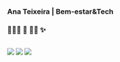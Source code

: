   <h3 align="left">Ana Teixeira | Bem-estar&Tech</h3>
  <h3 align="left">👩🏿‍💻 🖤 💪🏾 ✨</h3>
  <div style="display: inline_block"><br>
    <a href="https://linktr.ee/acrispteixeira" target="_blank"><img src="https://img.shields.io/badge/linktree-39E09B?style=for-the-badge&logo=linktree&logoColor=white" target="_blank"></a>
    <a href="https://www.linkedin.com/in/acrispteixeira/" target="_blank"><img src="https://img.shields.io/badge/LinkedIn-0077B5?style=for-the-badge&logo=linkedin&logoColor=white" target="_blank"></a>
  <a href = "mailto:ateixeira@digitalhouse.com"><img src="https://img.shields.io/badge/Gmail-D14836?style=for-the-badge&logo=gmail&logoColor=white" target="_blank"></a>
</div>
